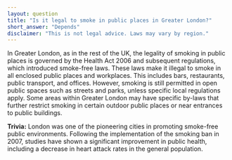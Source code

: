 ```yaml
---
layout: question
title: "Is it legal to smoke in public places in Greater London?"
short_answer: "Depends"
disclaimer: "This is not legal advice. Laws may vary by region."
---
```


In Greater London, as in the rest of the UK, the legality of smoking in public places is governed by the Health Act 2006 and subsequent regulations, which introduced smoke-free laws. These laws make it illegal to smoke in all enclosed public places and workplaces. This includes bars, restaurants, public transport, and offices. However, smoking is still permitted in open public spaces such as streets and parks, unless specific local regulations apply. Some areas within Greater London may have specific by-laws that further restrict smoking in certain outdoor public places or near entrances to public buildings.

**Trivia:** London was one of the pioneering cities in promoting smoke-free public environments. Following the implementation of the smoking ban in 2007, studies have shown a significant improvement in public health, including a decrease in heart attack rates in the general population.

